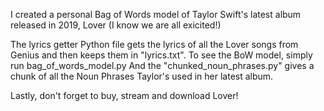 I created a personal Bag of Words model of Taylor Swift's latest album released in 2019, Lover (I know we are all exicited!)

The lyrics getter Python file gets the lyrics of all the Lover songs from Genius and then keeps them in "lyrics.txt". To see the BoW model, simply run bag_of_words_model.py
And the "chunked_noun_phrases.py" gives a chunk of all the Noun Phrases Taylor's used in her latest album. 

Lastly, don't forget to buy, stream and download Lover!
